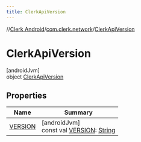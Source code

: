 ```yaml
---
title: ClerkApiVersion
---
```

//[Clerk Android](../../../index.html)/[com.clerk.network](../index.html)/[ClerkApiVersion](index.html)



# ClerkApiVersion



[androidJvm]\
object [ClerkApiVersion](index.html)



## Properties


| Name | Summary |
|---|---|
| [VERSION](-v-e-r-s-i-o-n.html) | [androidJvm]<br>const val [VERSION](-v-e-r-s-i-o-n.html): [String](https://kotlinlang.org/api/latest/jvm/stdlib/kotlin-stdlib/kotlin/-string/index.html) |

